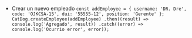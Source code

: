* Crear un nuevo empleado
``const addEmployee = { username: 'DR. Dre', code: 'OJKCSA-15', dui: '55555-12', position: 'Gerente' };
CatDog.createEmployee(addEmployee)
  .then((result) => console.log('Agregado', result))
  .catch((error) => console.log('Ocurrio error', error));
``